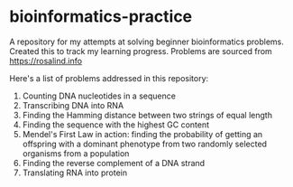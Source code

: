 # bioinformatics-practice
A repository for my attempts at solving beginner bioinformatics problems. Created this to track my learning progress. 
Problems are sourced from https://rosalind.info

Here's a list of problems addressed in this repository:
1. Counting DNA nucleotides in a sequence
2. Transcribing DNA into RNA
3. Finding the Hamming distance between two strings of equal length
4. Finding the sequence with the highest GC content
5. Mendel's First Law in action: finding the probability of getting an offspring with a dominant phenotype from two randomly selected organisms from a population
6. Finding the reverse complement of a DNA strand
7. Translating RNA into protein
